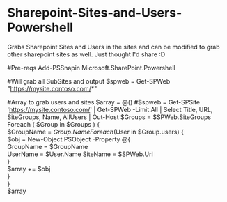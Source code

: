 # Sharepoint-Sites-and-Users-Powershell 
Grabs Sharepoint Sites and Users in the sites and can be modified to grab other sharepoint sites as well. Just thought I'd share :D 

#Pre-reqs
Add-PSSnapin Microsoft.SharePoint.Powershell

#Will grab all SubSites and output
$spweb = Get-SPWeb "https://mysite.contoso.com/*" 

#Array to grab users and sites 
$array = @()
#$spweb = Get-SPSite 'https://mysite.contoso.com/' | Get-SPWeb -Limit All | Select Title, URL, SiteGroups, Name, AllUsers | Out-Host
$Groups = $SPWeb.SiteGroups            
Foreach ( $Group in $Groups ) {            
  $GroupName = $Group.Name              
   Foreach($User in $Group.users) {            
   $obj = New-Object PSObject -Property @{            
    GroupName = $GroupName            
    UserName = $User.Name 
    SiteName = $SPWeb.Url                       
      }            
  $array += $obj            
    }            
 }                    
$array     


